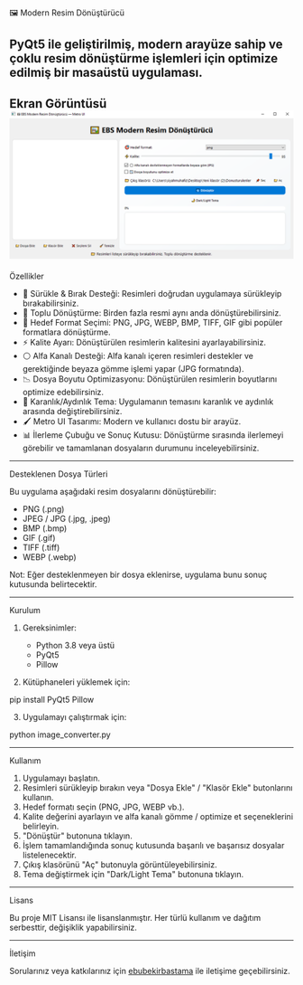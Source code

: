 🖼️ Modern Resim Dönüştürücü

PyQt5 ile geliştirilmiş, modern arayüze sahip ve çoklu resim dönüştürme işlemleri için optimize edilmiş bir masaüstü uygulaması.
---
Ekran Görüntüsü
![Uygulama Ekran Görüntüsü](ebs.png)
---

Özellikler

- 📂 Sürükle & Bırak Desteği: Resimleri doğrudan uygulamaya sürükleyip bırakabilirsiniz.
- 🔄 Toplu Dönüştürme: Birden fazla resmi aynı anda dönüştürebilirsiniz.
- 🎯 Hedef Format Seçimi: PNG, JPG, WEBP, BMP, TIFF, GIF gibi popüler formatlara dönüştürme.
- ⚡ Kalite Ayarı: Dönüştürülen resimlerin kalitesini ayarlayabilirsiniz.
- ⚪ Alfa Kanalı Desteği: Alfa kanalı içeren resimleri destekler ve gerektiğinde beyaza gömme işlemi yapar (JPG formatında).
- 📉 Dosya Boyutu Optimizasyonu: Dönüştürülen resimlerin boyutlarını optimize edebilirsiniz.
- 🌙 Karanlık/Aydınlık Tema: Uygulamanın temasını karanlık ve aydınlık arasında değiştirebilirsiniz.
- 🖌️ Metro UI Tasarımı: Modern ve kullanıcı dostu bir arayüz.
- 📊 İlerleme Çubuğu ve Sonuç Kutusu: Dönüştürme sırasında ilerlemeyi görebilir ve tamamlanan dosyaların durumunu inceleyebilirsiniz.

---

Desteklenen Dosya Türleri

Bu uygulama aşağıdaki resim dosyalarını dönüştürebilir:

- PNG (.png)
- JPEG / JPG (.jpg, .jpeg)
- BMP (.bmp)
- GIF (.gif)
- TIFF (.tiff)
- WEBP (.webp)

Not: Eğer desteklenmeyen bir dosya eklenirse, uygulama bunu sonuç kutusunda belirtecektir.

---

Kurulum

1. Gereksinimler:

   - Python 3.8 veya üstü
   - PyQt5
   - Pillow

2. Kütüphaneleri yüklemek için:

pip install PyQt5 Pillow

3. Uygulamayı çalıştırmak için:

python image_converter.py

---

Kullanım

1. Uygulamayı başlatın.
2. Resimleri sürükleyip bırakın veya "Dosya Ekle" / "Klasör Ekle" butonlarını kullanın.
3. Hedef formatı seçin (PNG, JPG, WEBP vb.).
4. Kalite değerini ayarlayın ve alfa kanalı gömme / optimize et seçeneklerini belirleyin.
5. "Dönüştür" butonuna tıklayın.
6. İşlem tamamlandığında sonuç kutusunda başarılı ve başarısız dosyalar listelenecektir.
7. Çıkış klasörünü "Aç" butonuyla görüntüleyebilirsiniz.
8. Tema değiştirmek için "Dark/Light Tema" butonuna tıklayın.

---
Lisans

Bu proje MIT Lisansı ile lisanslanmıştır. Her türlü kullanım ve dağıtım serbesttir, değişiklik yapabilirsiniz.

---

İletişim

Sorularınız veya katkılarınız için [ebubekirbastama](https://www.linkedin.com/in/ebubekirbastama/) ile iletişime geçebilirsiniz.
